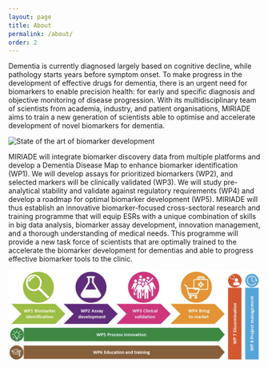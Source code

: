 ```yaml
---
layout: page
title: About
permalink: /about/
order: 2
---
```


Dementia is currently diagnosed largely based on cognitive decline, while pathology starts years before symptom onset. To make progress in the development of effective drugs for dementia, there is an urgent need for biomarkers to enable precision health: for early and specific diagnosis and objective monitoring of disease progression.
With its multidisciplinary team of scientists from academia, industry, and patient organisations, MIRIADE aims to train a new generation of scientists able to optimise and accelerate development of novel biomarkers for dementia.

![State of the art of biomarker development](/figures/state-of-the-art-bm.png)

MIRIADE will integrate biomarker discovery data from multiple platforms and develop a Dementia Disease Map to enhance biomarker identification (WP1). We will develop assays for prioritized biomarkers (WP2), and selected markers will be clinically validated (WP3). We will study pre-analytical stability and validate against regulatory requirements (WP4) and develop a roadmap for optimal biomarker development (WP5). MIRIADE will thus establish an innovative biomarker-focused cross-sectoral research and training programme that will equip ESRs with a unique combination of skills in big data analysis, biomarker assay development, innovation management, and a thorough understanding of medical needs. This programme will provide a new task force of scientists that are optimally trained to the accelerate the biomarker development for dementias and able to progress effective biomarker tools to the clinic.

![Overview of the MIRIADE workflow](figures/overview-miriade-workflow.png)

